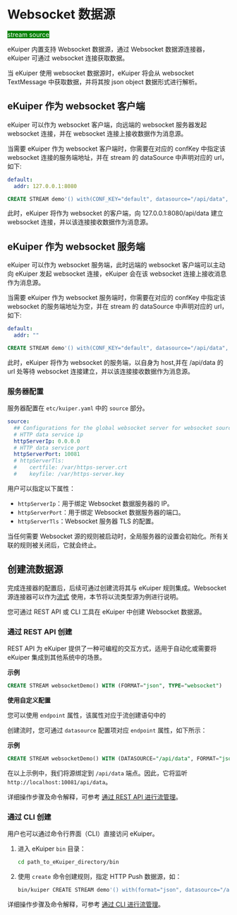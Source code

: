 # Websocket 数据源

<span style="background:green;color:white;">stream source</span>

eKuiper 内置支持 Websocket 数据源，通过 Websocket 数据源连接器，eKuiper 可通过 websocket 连接获取数据。

当 eKuiper 使用 websocket 数据源时，eKuiper 将会从 websocket TextMessage 中获取数据，并将其按 json object 数据形式进行解析。

## eKuiper 作为 websocket 客户端

eKuiper 可以作为 websocket 客户端，向远端的 websocket 服务器发起 websocket 连接，并在 websocket 连接上接收数据作为消息源。

当需要 eKuiper 作为 websocket 客户端时，你需要在对应的 confKey 中指定该 websocket 连接的服务端地址，并在 stream 的 dataSource 中声明对应的 url，如下:

```yaml
default:
  addr: 127.0.0.1:8080
```

```sql
CREATE STREAM demo'() with(CONF_KEY="default", datasource="/api/data", type="websocket")'
```

此时，eKuiper 将作为 websocket 的客户端，向 127.0.0.1:8080/api/data 建立 websocket 连接，并以该连接接收数据作为消息源。

## eKuiper 作为 websocket 服务端

eKuiper 可以作为 websocket 服务端，此时远端的 websocket 客户端可以主动向 eKuiper 发起 websocket 连接，eKuiper 会在该 websocket 连接上接收消息作为消息源。

当需要 eKuiper 作为 websocket 服务端时，你需要在对应的 confKey 中指定该 websocket 的服务端地址为空，并在 stream 的 dataSource 中声明对应的 url，如下:

```yaml
default:
  addr: ""
```

```sql
CREATE STREAM demo'() with(CONF_KEY="default", datasource="/api/data", type="websocket")'
```

此时，eKuiper 将作为 websocket 的服务端，以自身为 host,并在 /api/data 的 url 处等待 websocket 连接建立，并以该连接接收数据作为消息源。

### 服务器配置

服务器配置在 `etc/kuiper.yaml` 中的 `source` 部分。

```yaml
source:
  ## Configurations for the global websocket server for websocket source
  # HTTP data service ip
  httpServerIp: 0.0.0.0
  # HTTP data service port
  httpServerPort: 10081
  # httpServerTls:
  #    certfile: /var/https-server.crt
  #    keyfile: /var/https-server.key
```

用户可以指定以下属性：

- `httpServerIp`：用于绑定 Websocket 数据服务器的 IP。
- `httpServerPort`：用于绑定 Websocket 数据服务器的端口。
- `httpServerTls`：Websocket 服务器 TLS 的配置。

当任何需要 Websocket 源的规则被启动时，全局服务器的设置会初始化。所有关联的规则被关闭后，它就会终止。

## 创建流数据源

完成连接器的配置后，后续可通过创建流将其与 eKuiper 规则集成。Websocket 源连接器可以作为[流式](../../streams/overview.md) 使用，本节将以流类型源为例进行说明。

您可通过 REST API 或 CLI 工具在 eKuiper 中创建 Websocket 数据源。

### 通过 REST API 创建

REST API 为 eKuiper 提供了一种可编程的交互方式，适用于自动化或需要将 eKuiper 集成到其他系统中的场景。

**示例**

```sql
CREATE STREAM websocketDemo() WITH (FORMAT="json", TYPE="websocket")
```

**使用自定义配置**

您可以使用 `endpoint` 属性，该属性对应于流创建语句中的

创建流时，您可通过 `datasource` 配置项对应  `endpoint` 属性，如下所示：

**示例**

```sql
CREATE STREAM websocketDemo() WITH (DATASOURCE="/api/data", FORMAT="json", TYPE="websocket")
```

在以上示例中，我们将源绑定到 `/api/data` 端点。因此，它将监听 `http://localhost:10081/api/data`。

详细操作步骤及命令解释，可参考 [通过 REST API 进行流管理](../../../api/restapi/streams.md)。

### 通过 CLI 创建

用户也可以通过命令行界面（CLI）直接访问 eKuiper。

1. 进入 eKuiper `bin` 目录：

   ```bash
   cd path_to_eKuiper_directory/bin
   ```

2. 使用 `create` 命令创建规则，指定 HTTP Push 数据源，如：

   ```bash
   bin/kuiper CREATE STREAM demo'() with(format="json", datasource="/api/data", type="websocket")'
   ```

详细操作步骤及命令解释，可参考 [通过 CLI 进行流管理](../../../api/cli/streams.md)。
